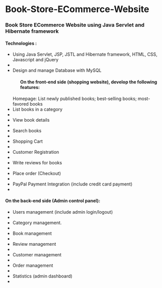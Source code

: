 # Book-Store-ECommerce-Website
<h3>Book Store ECommerce Website using Java Servlet and Hibernate framework</h3>

<h4>Technologies :</h4>
<ul>
  <li>Using Java Servlet, JSP, JSTL and Hibernate framework, HTML, CSS, Javascript and jQuery<li>
  <li>Design and manage Database with MySQL</li>
<ul>
<h4>On the front-end side (shopping website), develop the following features:</h4>
</ul>
Homepage: List newly published books; best-selling books; most-favored books
<li>List books in a category<li>
<li>View book details<li>
<li>Search books<li>
<li>Shopping Cart<li>
<li>Customer Registration<li>
<li>Write reviews for books<li>
<li>Place order (Checkout)<li>
<li>PayPal Payment Integration (include credit card payment)<li>
</ul>
<h4>On the back-end side (Admin control panel):</h4>
<ul>
  <li>Users management (include admin login/logout)<li>
  <li>Category management.<li>
  <li>Book management<li>
  <li>Review management<li>
  <li>Customer management<li>
  <li>Order management<li>
  <li>Statistics (admin dashboard)<li>
</ul>
